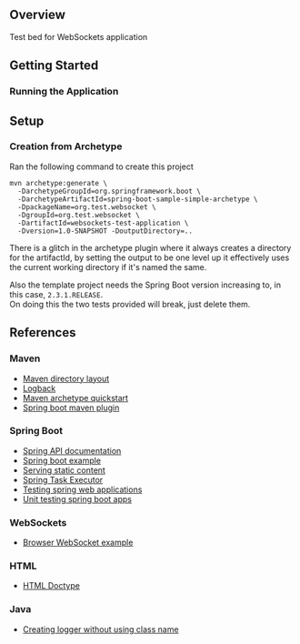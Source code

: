 ## Overview

Test bed for WebSockets application


## Getting Started

### Running the Application

## Setup

### Creation from Archetype

Ran the following command to create this project

```
mvn archetype:generate \
  -DarchetypeGroupId=org.springframework.boot \
  -DarchetypeArtifactId=spring-boot-sample-simple-archetype \
  -DpackageName=org.test.websocket \
  -DgroupId=org.test.websocket \
  -DartifactId=websockets-test-application \
  -Dversion=1.0-SNAPSHOT -DoutputDirectory=..
```

There is a glitch in the archetype plugin where it always creates a directory for the artifactId, by setting the 
output to be one level up it effectively uses the current working directory if it's named the same.

Also the template project needs the Spring Boot version increasing to, in this case, `2.3.1.RELEASE`.  
On doing this the two tests provided will break, just delete them.


## References

### Maven

* [Maven directory layout](https://maven.apache.org/guides/introduction/introduction-to-the-standard-directory-layout.html)
* [Logback](https://www.baeldung.com/logback)
* [Maven archetype quickstart](https://maven.apache.org/archetypes/maven-archetype-quickstart/)
* [Spring boot maven plugin](https://docs.spring.io/spring-boot/docs/current/maven-plugin/reference/html/)


### Spring Boot

* [Spring API documentation](https://docs.spring.io/spring-framework/docs/current/javadoc-api/s)
* [Spring boot example](https://spring.io/guides/gs/spring-boot/)
* [Serving static content](https://spring.io/blog/2013/12/19/serving-static-web-content-with-spring-boot)
* [Spring Task Executor](https://docs.spring.io/spring/docs/4.2.x/spring-framework-reference/html/scheduling.html)
* [Testing spring web applications](https://spring.io/guides/gs/testing-web/)
* [Unit testing spring boot apps](https://reflectoring.io/unit-testing-spring-boot/)

### WebSockets

* [Browser WebSocket example](https://javascript.info/websocket)


### HTML

* [HTML Doctype](https://www.w3schools.com/tags/tag_doctype.asp)


### Java

* [Creating logger without using class name](https://stackoverflow.com/questions/5271016/java-self-static-reference)